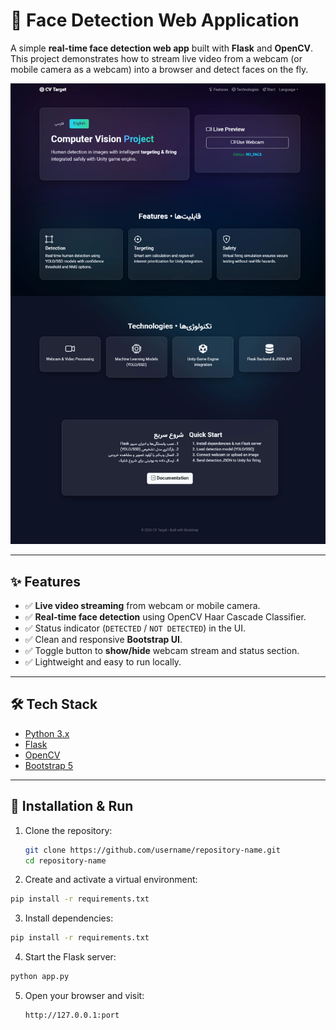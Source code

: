 # 🎥 Face Detection Web Application  

A simple **real-time face detection web app** built with **Flask** and **OpenCV**.  
This project demonstrates how to stream live video from a webcam (or mobile camera as a webcam) into a browser and detect faces on the fly.  

![Computer Vision Preview](preview.webp)

---

## ✨ Features

- ✅ **Live video streaming** from webcam or mobile camera.  
- ✅ **Real-time face detection** using OpenCV Haar Cascade Classifier.  
- ✅ Status indicator (`DETECTED` / `NOT DETECTED`) in the UI.  
- ✅ Clean and responsive **Bootstrap UI**.  
- ✅ Toggle button to **show/hide** webcam stream and status section.  
- ✅ Lightweight and easy to run locally.  

---

## 🛠 Tech Stack

- [Python 3.x](https://www.python.org/)  
- [Flask](https://flask.palletsprojects.com/)  
- [OpenCV](https://opencv.org/)  
- [Bootstrap 5](https://getbootstrap.com/)  

---

## 🚀 Installation & Run

1. Clone the repository:
   ```bash
   git clone https://github.com/username/repository-name.git
   cd repository-name
2. Create and activate a virtual environment:
  ```bash
  pip install -r requirements.txt
  ```
3. Install dependencies:
  ```bash
  pip install -r requirements.txt
  ```
4. Start the Flask server:
  ```bash
  python app.py
  ```
5. Open your browser and visit:
   ```bash
   http://127.0.0.1:port
   ```
